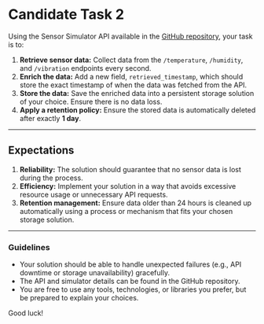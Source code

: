 
# Candidate Task 2

Using the Sensor Simulator API available in the [GitHub repository](https://github.com/barisvelioglu/candidate-level-1), your task is to:

1. **Retrieve sensor data:** Collect data from the `/temperature`, `/humidity`, and `/vibration` endpoints every second.
2. **Enrich the data:** Add a new field, `retrieved_timestamp`, which should store the exact timestamp of when the data was fetched from the API.
3. **Store the data:** Save the enriched data into a persistent storage solution of your choice. Ensure there is no data loss.
4. **Apply a retention policy:** Ensure the stored data is automatically deleted after exactly **1 day**.

---

## Expectations

1. **Reliability:** The solution should guarantee that no sensor data is lost during the process.
2. **Efficiency:** Implement your solution in a way that avoids excessive resource usage or unnecessary API requests.
3. **Retention management:** Ensure data older than 24 hours is cleaned up automatically using a process or mechanism that fits your chosen storage solution.

---

### **Guidelines**
- Your solution should be able to handle unexpected failures (e.g., API downtime or storage unavailability) gracefully.
- The API and simulator details can be found in the GitHub repository.
- You are free to use any tools, technologies, or libraries you prefer, but be prepared to explain your choices.

Good luck!